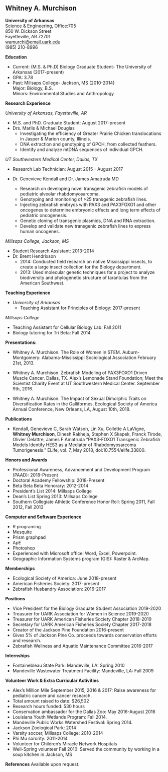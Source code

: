 ## Whitney A. Murchison  
**University of Arkansas**  
Science & Engineering, Office:705  
850 W. Dickson Street  
Fayetteville, AR 72701  
wamurchi@email.uark.edu    
(985) 210-8996  

**Education**   
* Current: (M.S. & Ph.D) Biology Graduate Student- The University of Arkansas (2017-present)   
* GPA: 3.78  
* Past: Millsaps College- Jackson, MS (2010-2014)  
	    Major: Biology, B.S.   
	    Minors: Environmental Studies and Anthropology    

**Research Experience**   

*University of Arkansas, Fayetteville, AR*
* M.S. and PhD. Graduate Student: August 2017-present    
* Drs. Marlis & Michael Douglas   
	* Investigating the efficiency of Greater Prairie Chicken translocations in Jasper & Marion county, Illinois. 
	* DNA extraction and genotyping of GPCH, from collected feathers. 
	* Identify and analyze mtDNA sequences of individual GPCH. 

*UT Southwestern Medical Center, Dallas, TX*
* Research Lab Technician: August 2015 - August 2017 
* Dr. Genevieve Kendall and Dr. James Amatruda MD

	* Research on developing novel transgenic zebrafish models of pediatric alveolar rhabdomyosarcoma.
	* Genotyping and monitoring of  >25 transgenic zebrafish lines. 
	* Injecting zebrafish embryos with PAX3 and PAX3FOXO1 and other oncogenes to determine embryonic effects and long term effects of pediatric oncogenesis. 
	* Genetic cloning of transgenic plasmids, DNA and RNA extraction. 
	* Develop and validate new transgenic zebrafish lines to express human oncogenes.

*Millsaps College, Jackson, MS*
* Student Research Assistant: 2013-2014
* Dr. Brent Hendrixson
	* 2014: Conducted field research on native Mississippi insects, to create a large insect collection for the Biology department. 
	* 2013: Used molecular genetic techniques for a project to analyze biodiversity and phylogenetic structure of tarantulas from the American Southwest.    
 
**Teaching Experience**
* *University of Arkansas*
	* Teaching Assistant for Principles of Biology: 2017-present  

*Millsaps College*
* Teaching Assistant for Cellular Biology Lab: Fall 2011 
* Biology tutoring for Tri Beta: Fall 2014  

**Presentations:**
* Whitney A. Murchison. The Role of Women in STEM. Auburn-Montgomery: Alabama-Mississippi Sociological Association February 21st, 2013. 

* Whitney A. Murchison. Zebrafish Modeling of PAX3FOXO1 Driven Muscle Cancer. Dallas, TX. Alex’s Lemonade Stand Foundation; Meet the Scientist Charity Event at UT Southwestern Medical Center. September 9th, 2016. 

* Whitney A. Murchison. The Impact of Sexual Dimorphic Traits on Diversification Rates in the Galliformes. Ecological Society of America Annual Conference, New Orleans, LA, August 10th, 2018.   

**Publications**
* Kendall, Genevieve C,  Sarah Watson, Lin Xu, Collette A LaVigne, **Whitney Murchison**, Dinesh Rakheja, Stephen X Skapek, Franck Tirode, Olivier Delattre, James F Amatruda “PAX3-FOXO1 Transgenic Zebrafish Models Identify HES3 as a Mediator of Rhabdomyosarcoma Tumorigenesis.” ELife, vol. 7, May 2018, doi:10.7554/elife.33800. 

**Honors and Awards**
* Professional Awareness, Advancement and Development Program (PAAD): 2018-Present 
* Doctoral Academy Fellowship: 2018-Present 
* Beta Beta Beta Honorary: 2012-2014 
* President’s List 2014: Millsaps College 
* Dean’s List Spring 2013: Millsaps College  
* Southern Collegiate Athletic Conference Honor Roll: Spring 2011, Fall 2012, Fall 2013

**Computer and Software Experience** 
* R programing 
* Mesquite 
* Prism graphpad 
* ApE
* Photoshop
* Experienced with Microsoft office: Word, Excel, Powerpoint.
* Geographic Information Systems program (GIS): Raster & ArcMap.

**Memberships**
* Ecological Society of America: June 2018-present 
* American Fisheries Society: 2017-present
* Zebrafish Husbandry Association: 2016-2017

**Positions**
* Vice President for the Biology Graduate Student Association 2019-2020
* Treasurer for UARK Association for Women in Science 2019-2020
* Treasurer for UARK American Fisheries Society Chapter 2018-2019
* Secretary for UARK American Fisheries Society Chapter 2017-2018
* Creator of the Jackson Pine Foundation 2016-present 
* Gives 5% of Jackson Pine Co. proceeds towards conservation efforts and research. 
* Zebrafish Wellness and Aquatic Maintenance Committee 2016-2017 

**Internships** 	
* Fontainebleau State Park: Mandeville, LA: Spring 2010 
* Mandeville Wastewater Treatment Facility: Mandeville, LA: Fall 2009

**Volunteer Work & Extra Curricular Activities** 
* Alex’s Million Mile September 2015, 2016 & 2017: Raise awareness for pediatric cancer and cancer research. 
* Total amount raised to date: $26,502 
* Research hours funded: 530 hours
* Conservation ambassador for the Dallas Zoo: May 2016-August 2016
* Louisiana Youth Wetlands Program: Fall 2014.
* Mandeville Public Works Watershed Festival: Spring 2014.
* Jackson Zoological Park: 2014
* Varsity soccer, Millsaps College: 2010-2014
* Phi Mu sorority: 2011-2014 
* Volunteer for Children’s Miracle Network Hospitals
* Well-Spring volunteer Fall 2010: Served the community by working in a soup kitchen in Jackson, MS
 
**References** 
Available upon request.  

